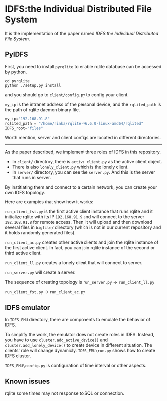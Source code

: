 # IDFS:the Individual Distributed File System

It is the implementation of the paper named *IDFS:the Individual Distributed File System*.

## PyIDFS

First, you need to install `pyrqlite` to enable rqlite database can be accessed by python.

```shell
cd pyrqlite
python ./setup.py install
```

and you should go to `client/config.py` to config your client.

`my_ip` is the intranet address of the personal device, and the `rqlited_path` is the path of rqlite daemon binary file.

```python
my_ip="192.168.91.8"
rqlited_path = "/home/rinka/rqlite-v6.6.0-linux-amd64/rqlited"
IDFS_root="files"
```

Worth mention, server and client configs are located in different directories.

---

As the paper described, we implement three roles of IDFS in this repository.

* In `client/` directroy, there is `active_client.py`  as the active client object.
* There is also `lonely_client.py` which is the lonely client.
* In `server/` directory, you can see the `server.py`. And this is the server that runs in server.

By institiating them and connect to a certain network, you can create your own IDFS topology.

Here are examples that show how it works:

`run_client_fst.py` is the first active client instance that runs rqlite and it initialize rqlite with its IP ``192.168.91.9`` and will connect to the server `192.168.91.8` for remote access. Then, it will upload and then download several files in `bigfile/` directory (which is not in our current repository and it holds randomly generated files).

`run_client_ac.py` creates other active clients and join the rqlite instance of the first active client. In fact, you can join rqlite instance of the second or third active client.

`run_client_ll.py` creates a lonely client that will connect to server.

`run_server.py` will create a server.

The sequence of creating topology is `run_server.py` -> `run_client_ll.py`

`run_client_fst.py` -> `run_client_ac.py`

## IDFS emulator

In `IDFS_EMU` directory, there are components to emulate the behavior of IDFS.

To simplify the work, the emulator does not create roles in IDFS. Instead, you have to use `cluster.add_active_device()` and `cluster.add_lonely_device()` to create device in different situation. The clients' role will change dynamicly. `IDFS_EMU\run.py` shows how to create IDFS cluster.

`IDFS_EMU\config.py` is configuration of time interval or other aspects.

## Known issues

rqlite some times may not response to SQL or connection.
